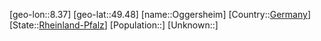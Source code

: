 ﻿---
location: [49.48,8.37]
type: City
tags:
- geo/City


SpocWebEntityId: 33077
isDeleted: false
confidential: public

---
[geo-lon::8.37]
[geo-lat::49.48]
[name::Oggersheim]
[Country::[Germany](geo/Continent/Europe/Germany.md)]
[State::[Rheinland-Pfalz](geo/Continent/Europe/Germany/Rheinland-Pfalz.md)]
[Population::]
[Unknown::]

